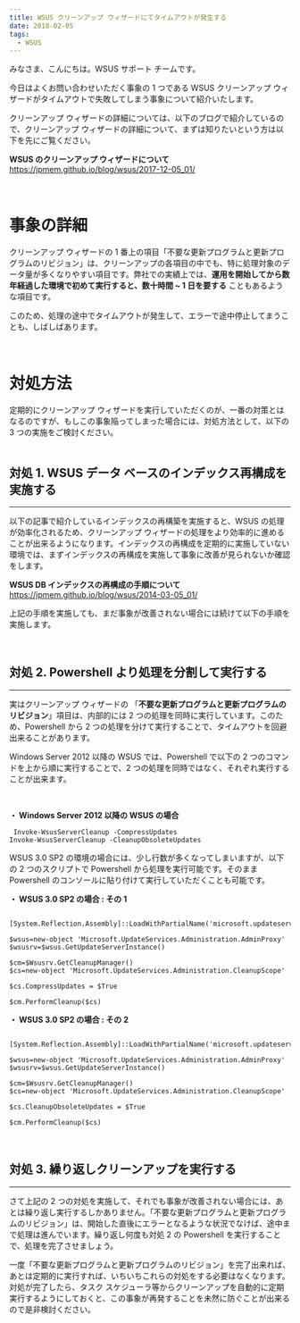```yaml
---
title: WSUS クリーンアップ ウィザードにてタイムアウトが発生する
date: 2018-02-05
tags: 
  - WSUS
---
```

みなさま、こんにちは。WSUS サポート チームです。

今日はよくお問い合わせいただく事象の 1 つである WSUS クリーンアップ ウィザードがタイムアウトで失敗してしまう事象について紹介いたします。

クリーンアップ ウィザードの詳細については、以下のブログで紹介しているので、クリーンアップ ウィザードの詳細について、まずは知りたいという方は以下を先にご覧ください。

**WSUS のクリーンアップ ウィザードについて**  
https://jpmem.github.io/blog/wsus/2017-12-05_01/
  
<br>
  
# 事象の詳細
クリーンアップ ウィザードの 1 番上の項目「不要な更新プログラムと更新プログラムのリビジョン」は、クリーンアップの各項目の中でも、特に処理対象のデータ量が多くなりやすい項目です。弊社での実績上では、**運用を開始してから数年経過した環境で初めて実行すると、数十時間 ~ 1 日を要する** こともあるような項目です。

このため、処理の途中でタイムアウトが発生して、エラーで途中停止してまうことも、しばしばあります。


<br>

# 対処方法
定期的にクリーンアップ ウィザードを実行していただくのが、一番の対策とはなるのですが、もしこの事象陥ってしまった場合には、対処方法として、以下の 3 つの実施をご検討ください。
<br>
<br>

## 対処 1. WSUS データ ベースのインデックス再構成を実施する
------
以下の記事で紹介しているインデックスの再構築を実施すると、WSUS の処理が効率化されるため、クリーンアップ ウィザードの処理をより効率的に進めることが出来るようになります。インデックスの再構成を定期的に実施していない環境では、まずインデックスの再構成を実施して事象に改善が見られないか確認をします。

**WSUS DB インデックスの再構成の手順について**  
https://jpmem.github.io/blog/wsus/2014-03-05_01/

上記の手順を実施しても、まだ事象が改善されない場合には続けて以下の手順を実施します。

<br>

## 対処 2. Powershell より処理を分割して実行する
------
実はクリーンアップ ウィザードの 「**不要な更新プログラムと更新プログラムのリビジョン**」項目は、内部的には 2 つの処理を同時に実行しています。このため、Powershell から 2 つの処理を分けて実行することで、タイムアウトを回避出来ることがあります。

Windows Server 2012 以降の WSUS では、Powershell で以下の 2 つのコマンドを上から順に実行することで、2 つの処理を同時ではなく、それぞれ実行することが出来ます。

<br>

**・ Windows Server 2012 以降の WSUS の場合**
```
 Invoke-WsusServerCleanup -CompressUpdates
Invoke-WsusServerCleanup -CleanupObsoleteUpdates
```
WSUS 3.0 SP2 の環境の場合には、少し行数が多くなってしまいますが、以下の 2 つのスクリプトで Powershell から処理を実行可能です。そのまま Powershell のコンソールに貼り付けて実行していただくことも可能です。

**・ WSUS 3.0 SP2 の場合 : その 1**
```
 [System.Reflection.Assembly]::LoadWithPartialName('microsoft.updateservices.administration')

$wsus=new-object 'Microsoft.UpdateServices.Administration.AdminProxy'
$wsusrv=$wsus.GetUpdateServerInstance()

$cm=$Wsusrv.GetCleanupManager()
$cs=new-object 'Microsoft.UpdateServices.Administration.CleanupScope'

$cs.CompressUpdates = $True

$cm.PerformCleanup($cs)
```

**・ WSUS 3.0 SP2 の場合 : その 2**
```
 [System.Reflection.Assembly]::LoadWithPartialName('microsoft.updateservices.administration')

$wsus=new-object 'Microsoft.UpdateServices.Administration.AdminProxy'
$wsusrv=$wsus.GetUpdateServerInstance()

$cm=$Wsusrv.GetCleanupManager()
$cs=new-object 'Microsoft.UpdateServices.Administration.CleanupScope'

$cs.CleanupObsoleteUpdates = $True

$cm.PerformCleanup($cs)
```

<br>

## 対処 3. 繰り返しクリーンアップを実行する 
------
さて上記の 2 つの対処を実施して、それでも事象が改善されない場合には、あとは繰り返し実行するしかありません。「不要な更新プログラムと更新プログラムのリビジョン」は、開始した直後にエラーとなるような状況でなけば、途中まで処理は進んでいます。繰り返し何度も対処 2 の Powershell を実行することで、処理を完了させましょう。

一度「不要な更新プログラムと更新プログラムのリビジョン」を完了出来れば、あとは定期的に実行すれば、いちいちこれらの対処をする必要はなくなります。対処が完了したら、タスク スケジューラ等からクリーンアップを自動的に定期実行するようにしておくと、この事象が再発することを未然に防ぐことが出来るので是非検討ください。